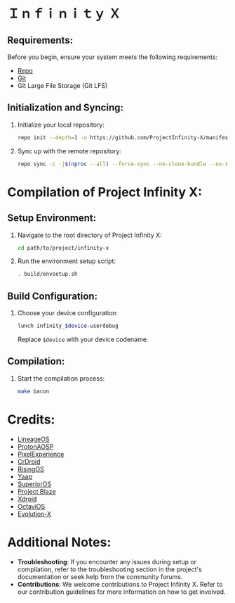 # Ｉｎｆｉｎｉｔｙ Ｘ

## Requirements:
Before you begin, ensure your system meets the following requirements:
- [Repo](https://source.android.com/source/using-repo.html)
- [Git](https://source.android.com/source/version-control.html)
- Git Large File Storage (Git LFS)

## Initialization and Syncing:
1. Initialize your local repository:
    ```bash
    repo init --depth=1 -u https://github.com/ProjectInfinity-X/manifest -b QPR2 --git-lfs
    ```
2. Sync up with the remote repository:
    ```bash
    repo sync -c -j$(nproc --all) --force-sync --no-clone-bundle --no-tags --optimized-fetch --prune
    ```

# Compilation of Project Infinity X:

## Setup Environment:
1. Navigate to the root directory of Project Infinity X:
    ```bash
    cd path/to/project/infinity-x
    ```
2. Run the environment setup script:
    ```bash
    . build/envsetup.sh
    ```

## Build Configuration:
1. Choose your device configuration:
    ```bash
    lunch infinity_$device-userdebug
    ```
    Replace `$device` with your device codename.

## Compilation:
1. Start the compilation process:
    ```bash
    make bacon
    ```

# Credits:
- [LineageOS](https://github.com/LineageOS)
- [ProtonAOSP](https://github.com/ProtonAOSP)
- [PixelExperience](https://github.com/PixelExperience)
- [CrDroid](https://github.com/crdroidandroid)
- [RisingOS](https://github.com/RisingTechOSS)
- [Yaap](https://github.com/yaap)
- [SuperiorOS](https://github.com/SuperiorOS)
- [Project Blaze](https://github.com/ProjectBlaze)
- [Xdroid](https://github.com/xdroid-oss)
- [OctaviOS](https://github.com/Octavi-OS)
- [Evolution-X](https://github.com/Evolution-X)

# Additional Notes:
- **Troubleshooting**: If you encounter any issues during setup or compilation, refer to the troubleshooting section in the project's documentation or seek help from the community forums.
- **Contributions**: We welcome contributions to Project Infinity X. Refer to our contribution guidelines for more information on how to get involved.

